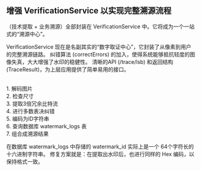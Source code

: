 ## 增强 VerificationService 以实现完整溯源流程

（技术提取 + 业务溯源）全部封装在 VerificationService 中。它将成为一个一站式的“溯源中心”。

VerificationService 现在是名副其实的“数字取证中心”，它封装了从像素到用户的完整溯源链路。
纠错算法 (correctErrors) 的加入，使得系统能够抵抗轻度的图像失真，大大增强了水印的稳健性。
清晰的API (/trace/lsb) 和返回结构 (TraceResult)，为上层应用提供了简单易用的接口。

<br>1. 解码图片<br>2. 检查尺寸<br>3. 提取3倍冗余比特流<br>4. 进行多数表决纠错<br>5. 编码为ID字符串<br>6. 查询数据库 watermark_logs 表<br>7. 组合成溯源结果

在数据库 watermark_logs 中存储的 watermark_id 实际上是一个 64个字符长的十六进制字符串。
修复方案就是：在提取出水印后，也进行同样的 Hex 编码，以保持格式一致。

